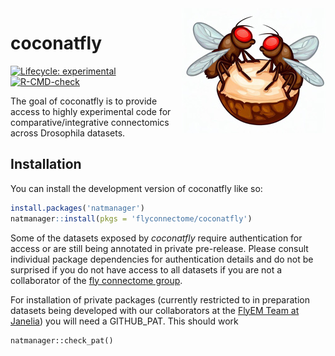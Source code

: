 <img src="man/figures/coconatfly-200.jpg" align="right" height="200" />

# coconatfly

<!-- badges: start -->
[![Lifecycle: experimental](https://img.shields.io/badge/lifecycle-experimental-orange.svg)](https://lifecycle.r-lib.org/articles/stages.html#experimental)
[![R-CMD-check](https://github.com/flyconnectome/coconatfly/actions/workflows/R-CMD-check.yaml/badge.svg)](https://github.com/flyconnectome/coconatfly/actions/workflows/R-CMD-check.yaml)
<!-- badges: end -->

The goal of coconatfly is to provide access to highly experimental code for
comparative/integrative connectomics across Drosophila datasets.

## Installation

You can install the development version of coconatfly like so:

``` r
install.packages('natmanager')
natmanager::install(pkgs = 'flyconnectome/coconatfly')
```

Some of the datasets exposed by *coconatfly* require authentication for access or
are still being annotated in private pre-release. Please consult individual 
package dependencies for authentication details and do not be surprised if you
do not have access to all datasets if you are not a collaborator of the
[fly connectome group](https://flyconnecto.me).

For installation of private packages (currently restricted to in preparation 
datasets being developed with our collaborators at the 
[FlyEM Team at Janelia](https://www.janelia.org/project-team/flyem))
you will need a GITHUB_PAT. This should work

```
natmanager::check_pat()
```

